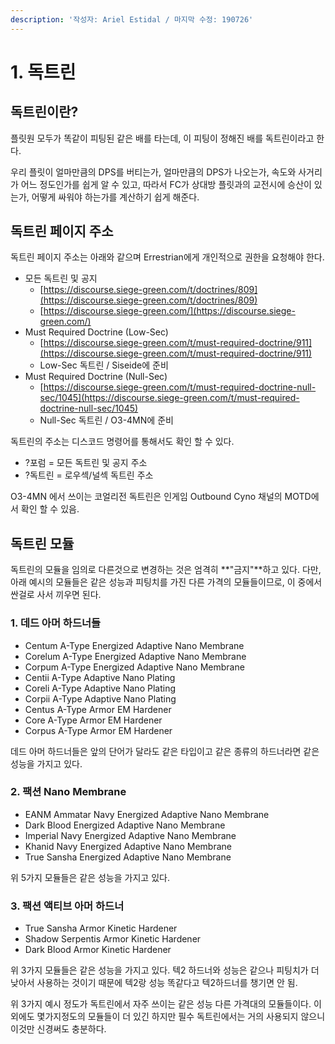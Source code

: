 ```yaml
---
description: '작성자: Ariel Estidal / 마지막 수정: 190726'
---
```


# 1. 독트린

## 독트린이란?

플릿원 모두가 똑같이 피팅된 같은 배를 타는데, 이 피팅이 정해진 배를 독트린이라고 한다. 

우리 플릿이 얼마만큼의 DPS를 버티는가, 얼마만큼의 DPS가 나오는가, 속도와 사거리가 어느 정도인가를 쉽게 알 수 있고, 따라서 FC가 상대방 플릿과의 교전시에 승산이 있는가, 어떻게 싸워야 하는가를 계산하기 쉽게 해준다. 

## 독트린 페이지 주소

독트린 페이지 주소는 아래와 같으며 Errestrian에게 개인적으로 권한을 요청해야 한다.

* 모든 독트린 및 공지
  * [https://discourse.siege-green.com/t/doctrines/809](https://discourse.siege-green.com/t/doctrines/809)
  * [https://discourse.siege-green.com/](https://discourse.siege-green.com/)
* Must Required Doctrine \(Low-Sec\)
  * [https://discourse.siege-green.com/t/must-required-doctrine/911](https://discourse.siege-green.com/t/must-required-doctrine/911)
  * Low-Sec 독트린 / Siseide에 준비
* Must Required Doctrine \(Null-Sec\)
  * [https://discourse.siege-green.com/t/must-required-doctrine-null-sec/1045](https://discourse.siege-green.com/t/must-required-doctrine-null-sec/1045)
  * Null-Sec 독트린 / O3-4MN에 준비

독트린의 주소는 디스코드 명령어를 통해서도 확인 할 수 있다.

* ?포럼 = 모든 독트린 및 공지 주소
* ?독트린 = 로우섹/널섹 독트린 주소

O3-4MN 에서 쓰이는 코얼리전 독트린은 인게임 Outbound Cyno 채널의 MOTD에서 확인 할 수 있음.

## 독트린 모듈

독트린의 모듈을 임의로 다른것으로 변경하는 것은 엄격히 **"금지"**하고 있다. 다만, 아래 예시의 모듈들은 같은 성능과 피팅치를 가진 다른 가격의 모듈들이므로, 이 중에서 싼걸로 사서 끼우면 된다.

### 1. 데드 아머 하드너들 

* Centum A-Type Energized Adaptive Nano Membrane
* Corelum A-Type Energized Adaptive Nano Membrane
* Corpum A-Type Energized Adaptive Nano Membrane
* Centii A-Type Adaptive Nano Plating
* Coreli A-Type Adaptive Nano Plating
* Corpii A-Type Adaptive Nano Plating 
* Centus A-Type Armor EM Hardener
* Core A-Type Armor EM Hardener
* Corpus A-Type Armor EM Hardener 

데드 아머 하드너들은 앞의 단어가 달라도 같은 타입이고 같은 종류의 하드너라면 같은 성능을 가지고 있다. 

### 2. 팩션 Nano Membrane

* EANM Ammatar Navy Energized Adaptive Nano Membrane
* Dark Blood Energized Adaptive Nano Membrane
* Imperial Navy Energized Adaptive Nano Membrane
* Khanid Navy Energized Adaptive Nano Membrane
* True Sansha Energized Adaptive Nano Membrane 

위 5가지 모듈들은 같은 성능을 가지고 있다. 

### 3. 팩션 액티브 아머 하드너 

* True Sansha Armor Kinetic Hardener
* Shadow Serpentis Armor Kinetic Hardener
* Dark Blood Armor Kinetic Hardener

위 3가지 모듈들은 같은 성능을 가지고 있다. 텍2 하드너와 성능은 같으나 피팅치가 더 낮아서 사용하는 것이기 때문에 텍2랑 성능 똑같다고 텍2하드너를 챙기면 안 됨. 

위 3가지 예시 정도가 독트린에서 자주 쓰이는 같은 성능 다른 가격대의 모듈들이다. 이 외에도 몇가지정도의 모듈들이 더 있긴 하지만 필수 독트린에서는 거의 사용되지 않으니 이것만 신경써도 충분하다.

